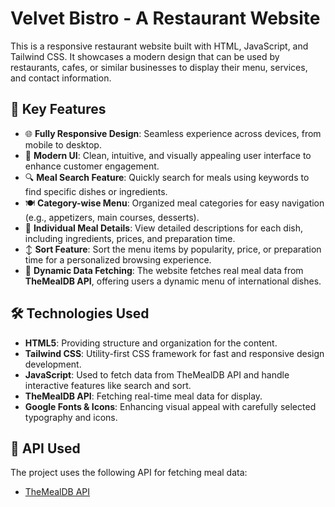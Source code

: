 # Velvet Bistro - A Restaurant Website

This is a responsive restaurant website built with HTML, JavaScript, and Tailwind CSS. It showcases a modern design that can be used by restaurants, cafes, or similar businesses to display their menu, services, and contact information.

## 🌟 Key Features

- 🌐 **Fully Responsive Design**: Seamless experience across devices, from mobile to desktop.
- 🎨 **Modern UI**: Clean, intuitive, and visually appealing user interface to enhance customer engagement.
- 🔍 **Meal Search Feature**: Quickly search for meals using keywords to find specific dishes or ingredients.
- 🍽️ **Category-wise Menu**: Organized meal categories for easy navigation (e.g., appetizers, main courses, desserts).
- 📜 **Individual Meal Details**: View detailed descriptions for each dish, including ingredients, prices, and preparation time.
- ↕️ **Sort Feature**: Sort the menu items by popularity, price, or preparation time for a personalized browsing experience.
- 🍲 **Dynamic Data Fetching**: The website fetches real meal data from **TheMealDB API**, offering users a dynamic menu of international dishes.

## 🛠️ Technologies Used

- **HTML5**: Providing structure and organization for the content.
- **Tailwind CSS**: Utility-first CSS framework for fast and responsive design development.
- **JavaScript**: Used to fetch data from TheMealDB API and handle interactive features like search and sort.
- **TheMealDB API**: Fetching real-time meal data for display.
- **Google Fonts & Icons**: Enhancing visual appeal with carefully selected typography and icons.

## 🔗 API Used

The project uses the following API for fetching meal data:

- [TheMealDB API](https://www.themealdb.com/api.php)
